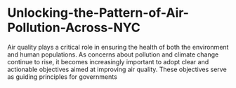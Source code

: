 # Unlocking-the-Pattern-of-Air-Pollution-Across-NYC
Air quality plays a critical role in ensuring the health of both the environment and human populations. As concerns about pollution and climate change continue to rise, it becomes increasingly important to adopt clear and actionable objectives aimed at improving air quality. These objectives serve as guiding principles for governments

